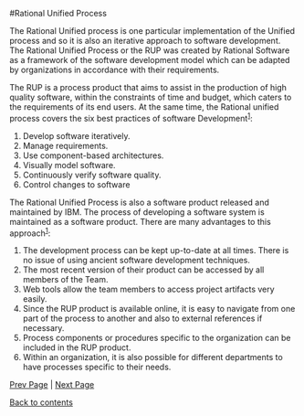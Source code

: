 #Rational Unified Process

The Rational Unified process is one particular implementation of the Unified process and so it is also an iterative approach to software development. The Rational Unified Process or the RUP was created by Rational Software as a framework of the software development model which can be adapted by organizations in accordance with their requirements.

The RUP is a process product that aims to assist in the production of high quality software, within the constraints of time and budget, which caters to the requirements of its end users. At the same time, the Rational unified process covers the six best practices of software Development<sup>[1]( https://github.com/Krithika-Balan2290/Rational-Unified-Process/blob/master/docs/refs.md)</sup>:

1.	Develop software iteratively.
2.	Manage requirements.
3.	Use component-based architectures.
4.	Visually model software.
5.	Continuously verify software quality.
6.	Control changes to software

The Rational Unified Process is also a software product released and maintained by IBM. The process of developing a software system is maintained as a software product. There are many advantages to this approach<sup>[1]( https://github.com/Krithika-Balan2290/Rational-Unified-Process/blob/master/docs/refs.md)</sup>:

1.	The development process can be kept up-to-date at all times. There is no issue of using ancient software development techniques.
2.	The most recent version of their product can be accessed by all members of the Team.
3.	Web tools allow the team members to access project artifacts very easily.
4.	Since the RUP product is available online, it is easy to navigate from one part of the process to another and also to external references if necessary.
5.	Process components or procedures specific to the organization can be included in the RUP product.
6.	Within an organization, it is also possible for different departments to have processes specific to their needs.


[Prev Page](https://github.com/Krithika-Balan2290/Rational-Unified-Process/blob/master/docs/life_Cycle.md) | [Next Page](https://github.com/Krithika-Balan2290/Rational-Unified-Process/blob/master/docs/building_blocks.md)
 
 [Back to contents](https://github.com/Krithika-Balan2290/Rational-Unified-Process/blob/master/Index.md)
